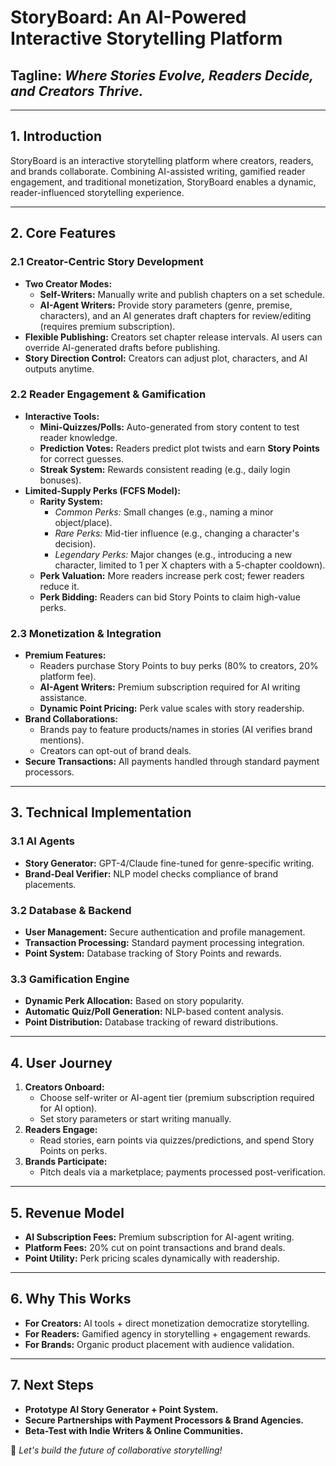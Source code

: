 # **StoryBoard: An AI-Powered Interactive Storytelling Platform**

## **Tagline:** *Where Stories Evolve, Readers Decide, and Creators Thrive.*

---

## **1. Introduction**
StoryBoard is an interactive storytelling platform where creators, readers, and brands collaborate. Combining AI-assisted writing, gamified reader engagement, and traditional monetization, StoryBoard enables a dynamic, reader-influenced storytelling experience.

---

## **2. Core Features**

### **2.1 Creator-Centric Story Development**
- **Two Creator Modes:**
  - **Self-Writers:** Manually write and publish chapters on a set schedule.
  - **AI-Agent Writers:** Provide story parameters (genre, premise, characters), and an AI generates draft chapters for review/editing (requires premium subscription).
- **Flexible Publishing:** Creators set chapter release intervals. AI users can override AI-generated drafts before publishing.
- **Story Direction Control:** Creators can adjust plot, characters, and AI outputs anytime.

### **2.2 Reader Engagement & Gamification**
- **Interactive Tools:**
  - **Mini-Quizzes/Polls:** Auto-generated from story content to test reader knowledge.
  - **Prediction Votes:** Readers predict plot twists and earn **Story Points** for correct guesses.
  - **Streak System:** Rewards consistent reading (e.g., daily login bonuses).
- **Limited-Supply Perks (FCFS Model):**
  - **Rarity System:**
    - *Common Perks:* Small changes (e.g., naming a minor object/place).
    - *Rare Perks:* Mid-tier influence (e.g., changing a character's decision).
    - *Legendary Perks:* Major changes (e.g., introducing a new character, limited to 1 per X chapters with a 5-chapter cooldown).
  - **Perk Valuation:** More readers increase perk cost; fewer readers reduce it.
  - **Perk Bidding:** Readers can bid Story Points to claim high-value perks.

### **2.3 Monetization & Integration**
- **Premium Features:**
  - Readers purchase Story Points to buy perks (80% to creators, 20% platform fee).
  - **AI-Agent Writers:** Premium subscription required for AI writing assistance.
  - **Dynamic Point Pricing:** Perk value scales with story readership.
- **Brand Collaborations:**
  - Brands pay to feature products/names in stories (AI verifies brand mentions).
  - Creators can opt-out of brand deals.
- **Secure Transactions:** All payments handled through standard payment processors.

---

## **3. Technical Implementation**

### **3.1 AI Agents**
- **Story Generator:** GPT-4/Claude fine-tuned for genre-specific writing.
- **Brand-Deal Verifier:** NLP model checks compliance of brand placements.

### **3.2 Database & Backend**
- **User Management:** Secure authentication and profile management.
- **Transaction Processing:** Standard payment processing integration.
- **Point System:** Database tracking of Story Points and rewards.

### **3.3 Gamification Engine**
- **Dynamic Perk Allocation:** Based on story popularity.
- **Automatic Quiz/Poll Generation:** NLP-based content analysis.
- **Point Distribution:** Database tracking of reward distributions.

---

## **4. User Journey**

1. **Creators Onboard:**
   - Choose self-writer or AI-agent tier (premium subscription required for AI option).
   - Set story parameters or start writing manually.
2. **Readers Engage:**
   - Read stories, earn points via quizzes/predictions, and spend Story Points on perks.
3. **Brands Participate:**
   - Pitch deals via a marketplace; payments processed post-verification.

---

## **5. Revenue Model**
- **AI Subscription Fees:** Premium subscription for AI-agent writing.
- **Platform Fees:** 20% cut on point transactions and brand deals.
- **Point Utility:** Perk pricing scales dynamically with readership.

---

## **6. Why This Works**
- **For Creators:** AI tools + direct monetization democratize storytelling.
- **For Readers:** Gamified agency in storytelling + engagement rewards.
- **For Brands:** Organic product placement with audience validation.

---

## **7. Next Steps**
- **Prototype AI Story Generator + Point System.**
- **Secure Partnerships with Payment Processors & Brand Agencies.**
- **Beta-Test with Indie Writers & Online Communities.**

🚀 *Let's build the future of collaborative storytelling!*
